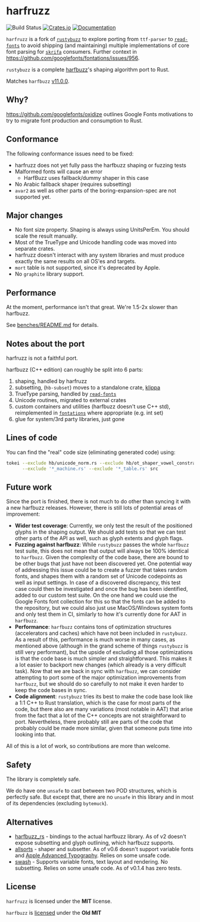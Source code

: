 # harfruzz
![Build Status](https://github.com/harfbuzz/harfruzz/workflows/Rust/badge.svg)
[![Crates.io](https://img.shields.io/crates/v/harfruzz.svg)](https://crates.io/crates/harfruzz)
[![Documentation](https://docs.rs/harfruzz/badge.svg)](https://docs.rs/harfruzz)

`harfruzz` is a fork of [`rustybuzz`](https://docs.rs/rustybuzz) to explore porting from `ttf-parser` to 
[`read-fonts`](https://docs.rs/read-fonts) to avoid shipping (and maintaining)
multiple implementations of core font parsing for [`skrifa`](https://docs.rs/skrifa) consumers.
Further context in https://github.com/googlefonts/fontations/issues/956.

`rustybuzz` is a complete [harfbuzz](https://github.com/harfbuzz/harfbuzz)'s
shaping algorithm port to Rust.

Matches `harfbuzz` [v11.0.0](https://github.com/harfbuzz/harfbuzz/releases/tag/11.0.0).

## Why?

https://github.com/googlefonts/oxidize outlines Google Fonts motivations to try to migrate font
production and consumption to Rust.

## Conformance

The following conformance issues need to be fixed:

* harfruzz does not yet fully pass the harfbuzz shaping or fuzzing tests
* Malformed fonts will cause an error
   * HarfBuzz uses fallback/dummy shaper in this case
* No Arabic fallback shaper (requires subsetting)
* `avar2` as well as other parts of the boring-expansion-spec are not supported yet.

## Major changes

- No font size property. Shaping is always using UnitsPerEm. You should scale the result manually.
- Most of the TrueType and Unicode handling code was moved into separate crates.
- harfruzz doesn't interact with any system libraries and must produce exactly the same
  results on all OS'es and targets.
- `mort` table is not supported, since it's deprecated by Apple.
- No `graphite` library support.

## Performance

At the moment, performance isn't that great. We're 1.5-2x slower than harfbuzz.

See [benches/README.md](./benches/README.md) for details.

## Notes about the port

harfruzz is not a faithful port.

harfbuzz (C++ edition) can roughly be split into 6 parts: 

1. shaping, handled by harfruzz
1. subsetting, (`hb-subset`) moves to a standalone crate, [klippa](https://github.com/googlefonts/fontations/tree/main/klippa)
1. TrueType parsing, handled by [`read-fonts`](https://docs.rs/read-fonts)
1. Unicode routines, migrated to external crates
1. custom containers and utilities (harfbuzz doesn't use C++ std), reimplemented in [`fontations`](https://github.com/googlefonts/fontations) where appropriate (e.g. int set)
1. glue for system/3rd party libraries, just gone

## Lines of code

You can find the "real" code size (eliminating generated code) using:

```sh
tokei --exclude hb/unicode_norm.rs --exclude hb/ot_shaper_vowel_constraints.rs \
      --exclude '*_machine.rs' --exclude '*_table.rs' src
```

## Future work

Since the port is finished, there is not much to do other than syncing it with
a new harfbuzz releases. However, there is still lots of potential areas of improvement:

- **Wider test coverage**: Currently, we only test the result of the positioned glyphs in the shaping output.
We should add tests so that we can test other parts of the API as well, such as glyph extents and glyph flags.
- **Fuzzing against harfbuzz**: While `rustybuzz` passes the whole `harfbuzz` test suite, this does not mean that
output will always be 100% identical to `harfbuzz`. Given the complexity of the code base, there are bound to be
other bugs that just have not been discovered yet. One potential way of addressing this issue could be to create a
fuzzer that takes random fonts, and shapes them with a random set of Unicode codepoints as well as
input settings. In case of a discovered discrepancy, this test case could then be investigated and once the
bug has been identified, added to our custom test suite. On the one hand we could use the Google Fonts font
collection for this so that the fonts can be added to the repository,
but we could also just use MacOS/Windows system fonts and only test them in CI, similarly
to how it's currently done for AAT in `harfbuzz`.
- **Performance**: `harfbuzz` contains tons of optimization structures
(accelerators and caches) which have not been included in `rustybuzz`. As a result of this,
performance is much worse in many cases, as mentioned above (although in the grand scheme of things
`rustybuzz` is still very performant), but the upside of excluding all those optimizations is that
the code base is much simpler and straightforward. This makes it a lot easier to backport new changes
(which already is a very difficult task). Now that we are back in sync with `harfbuzz`, we can consider
attempting to port some of the major optimization improvements from `harfbuzz`, but we should do so carefully
to not make it even harder to keep the code bases in sync.
- **Code alignment**: `rustybuzz` tries its best to make the code base look like a 1:1 C++ to Rust translation,
which is the case for most parts of the code, but there also are many variations (most notable in AAT) that arise
from the fact that a lot of the C++ concepts are not straightforward to port. Nevertheless, there probably still
are parts of the code that probably could be made more similar, given that someone puts time into looking into that.

All of this is a lot of work, so contributions are more than welcome.

## Safety

The library is completely safe.

We do have one `unsafe` to cast between two POD structures, which is perfectly safe.
But except that, there are no `unsafe` in this library and in most of its dependencies
(excluding `bytemuck`).

## Alternatives

- [harfbuzz_rs](https://crates.io/crates/harfbuzz_rs) - bindings to the actual harfbuzz library.
  As of v2 doesn't expose subsetting and glyph outlining, which harfbuzz supports.
- [allsorts](https://github.com/yeslogic/allsorts) - shaper and subsetter.
  As of v0.6 doesn't support variable fonts and
  [Apple Advanced Typography](https://developer.apple.com/fonts/TrueType-Reference-Manual/RM06/Chap6AATIntro.html).
  Relies on some unsafe code.
- [swash](https://github.com/dfrg/swash) - Supports variable fonts, text layout and rendering.
  No subsetting. Relies on some unsafe code. As of v0.1.4 has zero tests.

## License

`harfruzz` is licensed under the **MIT** license.

`harfbuzz` is [licensed](https://github.com/harfbuzz/harfbuzz/blob/main/COPYING) under the **Old MIT**
